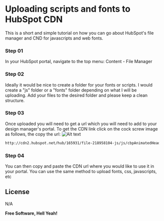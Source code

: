 # Uploading scripts and fonts to HubSpot CDN 

This is a short and simple tutorial on how you can go about HubSpot's file manager and CND for javascripts and web fonts. 

### Step 01
In your HubSpot portal, navigate to the top menu: Content - File Manager

### Step 02
Ideally it would be nice to create a folder for your fonts or scripts. I would create a "js" folder or a "fonts" folder depending on what I will be uploading. Add your files to the desired folder and please keep a clean structure. 

### Step 03
Once uploaded you will need to get a url which you will need to add to your design manager's portal. To get the CDN link click on the cock screw image as follows, the copy the url: 
![Alt text](https://www.dropbox.com/s/yd9j7xeao9lfwfx/cdn_get_url.png?dl=0 "Getting url")
```html
http://cdn2.hubspot.net/hub/165931/file-218958104-js/js/cbpAnimatedHeader.min.js
```

### Step 04
You can then copy and paste the CDN url where you would like to use it in your portal. You can use the same method to upload fonts, css, javascripts, etc


License
----

N/A


**Free Software, Hell Yeah!**

